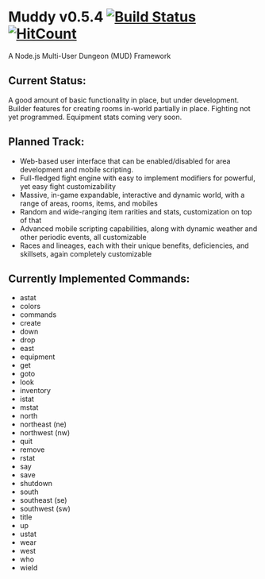 # Muddy v0.5.4 [![Build Status](https://www.travis-ci.org/om-mani-padme-hum/muddy.svg?branch=master)](https://www.travis-ci.org/om-mani-padme-hum/muddy) [![HitCount](http://hits.dwyl.com/om-mani-padme-hum/muddy.svg)](http://hits.dwyl.com/om-mani-padme-hum/muddy)
A Node.js Multi-User Dungeon (MUD) Framework

## Current Status:
A good amount of basic functionality in place, but under development.  Builder features for creating rooms in-world partially in place.  Fighting not yet programmed.  Equipment stats coming very soon.

## Planned Track:
* Web-based user interface that can be enabled/disabled for area development and mobile scripting.
* Full-fledged fight engine with easy to implement modifiers for powerful, yet easy fight customizability
* Massive, in-game expandable, interactive and dynamic world, with a range of areas, rooms, items, and mobiles
* Random and wide-ranging item rarities and stats, customization on top of that
* Advanced mobile scripting capabilities, along with dynamic weather and other periodic events, all customizable
* Races and lineages, each with their unique benefits, deficiencies, and skillsets, again completely customizable

## Currently Implemented Commands:
* astat
* colors
* commands
* create
* down
* drop
* east
* equipment
* get
* goto
* look
* inventory
* istat
* mstat
* north
* northeast (ne)
* northwest (nw)
* quit
* remove
* rstat
* say
* save
* shutdown
* south
* southeast (se)
* southwest (sw)
* title
* up
* ustat
* wear
* west
* who
* wield
